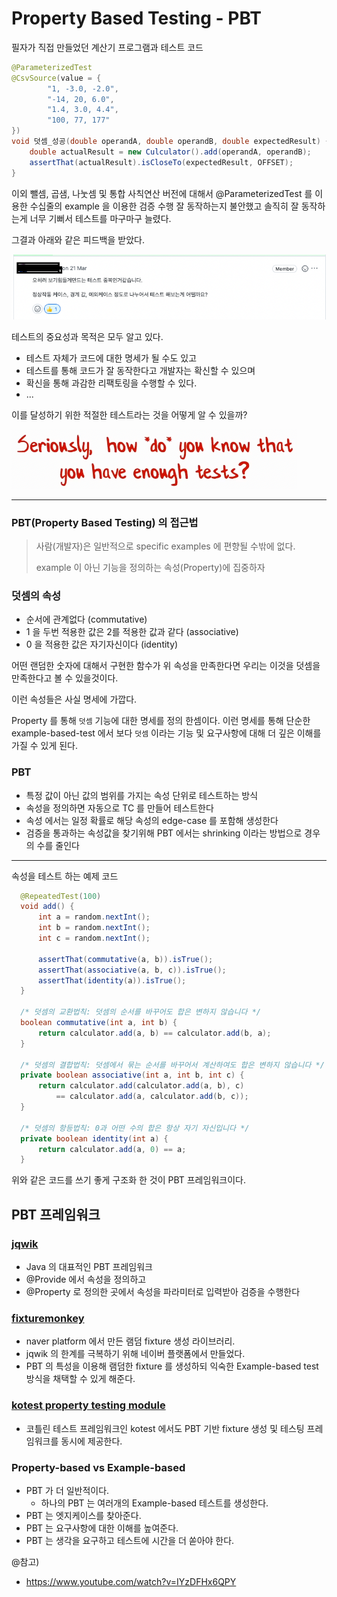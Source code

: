# Property Based Testing - PBT

필자가 직접 만들었던 계산기 프로그램과 테스트 코드

```java
@ParameterizedTest
@CsvSource(value = {
        "1, -3.0, -2.0",
        "-14, 20, 6.0",
        "1.4, 3.0, 4.4",
        "100, 77, 177"
})
void 덧셈_성공(double operandA, double operandB, double expectedResult) {
    double actualResult = new Culculator().add(operandA, operandB);
    assertThat(actualResult).isCloseTo(expectedResult, OFFSET);
}
```
이외 뺄셈, 곱샘, 나눗셈 및 통합 사칙연산 버전에 대해서 @ParameterizedTest 를 이용한 수십줄의 example 을 이용한 검증 수행
잘 동작하는지 불안했고 솔직히 잘 동작하는게 너무 기뻐서 테스트를 마구마구 늘렸다.

그결과 아래와 같은 피드백을 받았다.

![img.png](images/img.png)

테스트의 중요성과 목적은 모두 알고 있다.
- 테스트 자체가 코드에 대한 명세가 될 수도 있고
- 테스트를 통해 코드가 잘 동작한다고 개발자는 확신할 수 있으며
- 확신을 통해 과감한 리팩토링을 수행할 수 있다.
- ...


이를 달성하기 위한 적절한 테스트라는 것을 어떻게 알 수 있을까?

![img_1.png](images/img_1.png)

---
### PBT(Property Based Testing) 의 접근법
> 사람(개발자)은 일반적으로 specific examples 에 편향될 수밖에 없다.
>
> example 이 아닌 기능을 정의하는 속성(Property)에 집중하자



### 덧셈의 속성
- 순서에 관계없다 (commutative)
- 1 을 두번 적용한 값은 2를 적용한 값과 같다 (associative)
- 0 을 적용한 값은 자기자신이다 (identity)

어떤 랜덤한 숫자에 대해서 구현한 함수가 위 속성을 만족한다면 우리는 이것을 덧셈을 만족한다고 볼 수 있을것이다.


이런 속성들은 사실 명세에 가깝다.

Property 를 통해 `덧셈` 기능에 대한 명세를 정의 한셈이다.
이런 명세를 통해 단순한 example-based-test 에서 보다 `덧셈` 이라는 기능 및 요구사항에 대해 더 깊은 이해를 가질 수 있게 된다.

### PBT
- 특정 값이 아닌 값의 범위를 가지는 속성 단위로 테스트하는 방식
- 속성을 정의하면 자동으로 TC 를 만들어 테스트한다
- 속성 에서는 일정 확률로 해당 속성의 edge-case 를 포함해 생성한다
- 검증을 통과하는 속성값을 찾기위해 PBT 에서는 shrinking 이라는 방법으로 경우의 수를 줄인다

---

속성을 테스트 하는 예제 코드
```java
  @RepeatedTest(100)
  void add() {
      int a = random.nextInt();
      int b = random.nextInt();
      int c = random.nextInt();

      assertThat(commutative(a, b)).isTrue();
      assertThat(associative(a, b, c)).isTrue();
      assertThat(identity(a)).isTrue();
  }

  /* 덧셈의 교환법칙: 덧셈의 순서를 바꾸어도 합은 변하지 않습니다 */
  boolean commutative(int a, int b) {
      return calculator.add(a, b) == calculator.add(b, a);
  }

  /* 덧셈의 결합법칙: 덧셈에서 묶는 순서를 바꾸어서 계산하여도 합은 변하지 않습니다 */
  private boolean associative(int a, int b, int c) {
      return calculator.add(calculator.add(a, b), c)
          == calculator.add(a, calculator.add(b, c));
  }

  /* 덧셈의 항등법칙: 0과 어떤 수의 합은 항상 자기 자신입니다 */
  private boolean identity(int a) {
      return calculator.add(a, 0) == a;
  }
```
위와 같은 코드를 쓰기 좋게 구조화 한 것이 PBT 프레임워크이다.

## PBT 프레임워크

### [jqwik](https://jqwik.net/)
- Java 의 대표적인 PBT 프레임워크
- @Provide 에서 속성을 정의하고
- @Property 로 정의한 곳에서 속성을 파라미터로 입력받아 검증을 수행한다

### [fixturemonkey](https://github.com/naver/fixture-monkey)
- naver platform 에서 만든 램덤 fixture 생성 라이브러리.
- jqwik 의 한계를 극복하기 위해 네이버 플랫폼에서 만들었다.
- PBT 의 특성을 이용해 램덤한 fixture 를 생성하되 익숙한 Example-based test 방식을 채택할 수 있게 해준다.

### [kotest property testing module](https://kotest.io/docs/proptest/property-based-testing.html)
- 코틀린 테스트 프레임워크인 kotest 에서도 PBT 기반 fixture 생성 및 테스팅 프레임워크를 동시에 제공한다.

### Property-based vs Example-based
- PBT 가 더 일반적이다.
    - 하나의 PBT 는 여러개의 Example-based 테스트를 생성한다.
- PBT 는 엣지케이스를 찾아준다.
- PBT 는 요구사항에 대한 이해를 높여준다.
- PBT 는 생각을 요구하고 테스트에 시간을 더 쏟아야 한다.


@참고)
- https://www.youtube.com/watch?v=IYzDFHx6QPY
